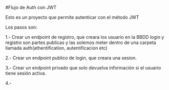 
#Flujo de Auth con JWT

Esto es un proyecto que permite autenticar con el método JWT

Los pasos son:

1.- Crear un endpoint de registro, que creara los usuario en la BBDD
login y registro son partes publicas y las solemos meter dentro de una
carpeta llamada auth(athentification, autentificacion etc) 


2.- Crear un endpoint publico de login, que creara una sesion.

3.- Crear un endpoint privado que solo devuelva información si el usuario tiene sesión activa.

4.-